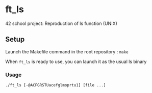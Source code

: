 # ft_ls

42 school project: Reproduction of ls function (UNIX)

## Setup

Launch the Makefile command in the root repository : `make`

When `ft_ls` is ready to use, you can launch it as the usual ls binary

### Usage

`./ft_ls [-@ACFGRSTUacefglmoprtu1] [file ...]`
